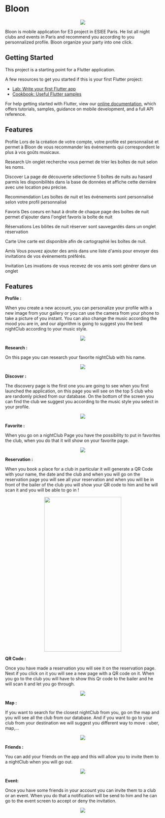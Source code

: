# Bloon
<p align= "center">
<img src="assets/logoBigger.png" >
</p>

Bloon is mobile application for E3 project in ESIEE Paris. He list all night clubs and events in Paris and recommend you 
according to you personnalized profile. Bloon organize your party into one click.
## Getting Started

This project is a starting point for a Flutter application.

A few resources to get you started if this is your first Flutter project:

- [Lab: Write your first Flutter app](https://flutter.io/docs/get-started/codelab)
- [Cookbook: Useful Flutter samples](https://flutter.io/docs/cookbook)

For help getting started with Flutter, view our 
[online documentation](https://flutter.io/docs), which offers tutorials, 
samples, guidance on mobile development, and a full API reference.

## Features

Profile
Lors de la création de votre compte, votre profile est personnalisé et permet à Bloon de vous recommander les événements qui correspondent le plus à vos goûts musicaux.

Research
Un onglet recherche vous permet de trier les boîtes de nuit selon les noms.

Discover
La page de découverte sélectionne 5 boîtes de nuits au hasard parmis les disponibilités dans la base de données et affiche cette dernière avec une location peu précise.

Recommendation
Les boîtes de nuit et les événements sont personnalisé selon votre profil personnalisé

Favoris
Des coeurs en haut à droite de chaque page des boîtes de nuit permet d'ajouter dans l'onglet favoris la boîte de nuit 

Réservations
Les bôites de nuit réserver sont sauvegardés dans un onglet réservation

Carte
Une carte est disponible afin de cartographié les boîtes de nuit.

Amis
Vous pouvez ajouter des amis dans une liste d'amis pour envoyer des invitations de vos événements préférés.

Invitation
Les invations de vous recevez de vos amis sont générer dans un onglet

## Features


__Profile :__

When you create a new account, you can personalize your profile with a new image from your gallery or you can use the camera from your phone to take a picture of you instant.
You can also change the music according the mood you are in, and our algorithm is going to suggest you the best nightClub according to your music style.

<p align= "center">
<img src="assets/reademeImage/4.png"  align="middle">
</p>

__Research :__

On this page you can research your favorite nightClub with his name.

<p align= "center">
<img src="assets/reademeImage/2.png" align="middle">
</p>

__Discover :__

The discovery page is the first one you are going to see when you first launched the application, on this page you will see on the top 5 club who are randomly picked from our database.
On the bottom of the screen you can find the club we suggest you according to the music style you select in your profile.

<p align= "center">
<img src="assets/reademeImage/1.png" align="middle">
</p>

__Favorite :__

When you go on a nightClub Page you have the possibility to put in favorites the club, when you do that it will show on your favorite page.

<p align= "center">
<img src="assets/reademeImage/1.png" align="middle">
</p>

__Reservation :__

When you book a place for a club in particular it will generate a QR Code with your name, the date and the club and when you will go on the reservation page you
will see all your reservation and when you will be in front of the bailer of the club you will show your QR code to him and he will scan it and you will be able to go in !

<p align= "center">
<img src="assets/reademeImage/8.png" width="250" height="500" align="middle">
</p>

__QR Code :__

Once you have made a reservation you will see it on the reservation page. Next if you click on it you will see a new page with a QR code on it. 
When you go to the club you will have to show this Qr code to the bailer and he will scan it and let you go through.

<p align= "center">
<img src="assets/reademeImage/4.png" align="middle">
</p>

__Map :__

If you want to search for the closest nightClub from you, go on the map and you will see all the club from our database.
And if you want to go to your club from your destination we will suggest you different way to move : uber, map,...

<p align= "center">
<img src="assets/reademeImage/3.png" align="middle">
</p>

__Friends :__

You can add your friends on the app and this will allow you to invite them to a nightClub when you will go out.

<p align= "center">
<img src="assets/reademeImage/6.png" align="middle">
</p>


__Event:__

Once you have some friends in your account you can invite them to a club or an event. When you do that a notification will be send to him and he can go to the 
event screen to accept or deny the invitation.

<p align= "center">
<img src="assets/reademeImage/7.png" align="middle">
</p>